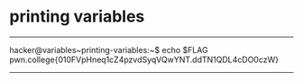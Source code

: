 # printing variables
***
hacker@variables~printing-variables:~$ echo $FLAG
pwn.college{010FVpHneq1cZ4pzvdSyqVQwYNT.ddTN1QDL4cDO0czW}
***
